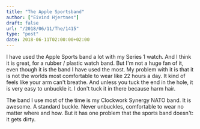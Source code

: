 ```yaml
---
title: "The Apple Sportsband"
author: ["Eivind Hjertnes"]
draft: false
url: "/2018/06/11/The/1415"
type: "post"
date: 2018-06-11T02:00:00+02:00
---
```


I have used the Apple Sports band a lot with my Series 1 watch. And I
think it is great, for a rubber / plastic watch band. But I'm not a huge
fan of it, even though it is the band I have used the most. My problem
with it is that it is not the worlds most comfortable to wear like 22
hours a day. It kind of feels like your arm can't breathe. And unless
you tuck the end in the hole, it is very easy to unbuckle it. I don't
tuck it in there because harm hair.

The band I use most of the time is my Clockwork Synergy NATO band. It is
awesome. A standard buckle. Never unbuckles, comfortable to wear no
matter where and how. But it has one problem that the sports band
doesn't: it gets dirty.
